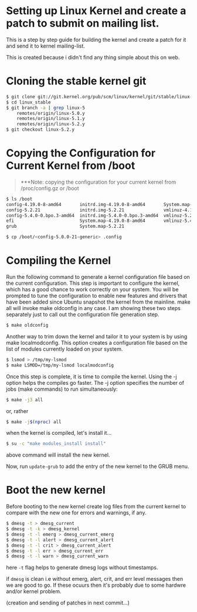 # Setting up Linux Kernel and create a patch to submit on mailing list. 

This is a step by step guide for building the kernel and create a patch for it and send it to kernel mailing-list. 

This is created because i didn't find any thing simple about this on web.


# Cloning the stable kernel git

```sh
$ git clone git://git.kernel.org/pub/scm/linux/kernel/git/stable/linux-stable.git linux_stable
$ cd linux_stable
$ git branch -a | grep linux-5
    remotes/origin/linux-5.0.y
    remotes/origin/linux-5.1.y
    remotes/origin/linux-5.2.y
​$ git checkout linux-5.2.y
```


# Copying the Configuration for Current Kernel from /boot

> ***Note: copying the configuration for your current kernel from /proc/config.gz or /boot

```sh
$ ls /boot
config-4.19.0-8-amd64       initrd.img-4.19.0-8-amd64       System.map-5.4.0-0.bpo.3-amd64
config-5.2.21               initrd.img-5.2.21               vmlinuz-4.19.0-8-amd64
config-5.4.0-0.bpo.3-amd64  initrd.img-5.4.0-0.bpo.3-amd64  vmlinuz-5.2.21
efi                         System.map-4.19.0-8-amd64       vmlinuz-5.4.0-0.bpo.3-amd64
grub                        System.map-5.2.21

$ cp /boot/<config-5.0.0-21-generic> .config

```

# Compiling the Kernel

Run the following command to generate a kernel configuration file based on the current configuration. This step is important to configure the kernel, which has a good chance to work correctly on your system. You will be prompted to tune the configuration to enable new features and drivers that have been added since Ubuntu snapshot the kernel from the mainline. make all will invoke make oldconfig in any case. I am showing these two steps separately just to call out the configuration file generation step.

```sh
$ make oldconfig
```

Another way to trim down the kernel and tailor it to your system is by using make localmodconfig. This option creates a configuration file based on the list of modules currently loaded on your system.

```sh
$ lsmod > /tmp/my-lsmod
$ make LSMOD=/tmp/my-lsmod localmodconfig
```

Once this step is complete, it is time to compile the kernel. Using the -j option helps the compiles go faster. The -j option specifies the number of jobs (make commands) to run simultaneously:

```sh
$ make -j3 all
```
or, rather 
```sh
$ make -j$(nproc) all
```

when the kernel is compiled, let's install it...

```sh
$ su -c "make modules_install install"
```

above command will install the new kernel.

Now, run `update-grub` to add the entry of the new kernel to the GRUB menu.

# Boot the new kernel

Before booting to the new kernel create log files from the current kernel to compare with the new one for errors and warnings, if any.

```sh
$ dmesg -t > dmesg_current
$ dmesg -t -k > dmesg_kernel
$ dmesg -t -l emerg > dmesg_current_emerg
$ dmesg -t -l alert > dmesg_current_alert
$ dmesg -t -l crit > dmesg_current_alert
$ dmesg -t -l err > dmesg_current_err
$ dmesg -t -l warn > dmesg_current_warn

```
here `-t` flag helps to generate dmesg logs without timestamps.

if `dmesg` is clean i.e without emerg, alert, crit, and err level messages then we are good to go. If these ocuurs then it's probably due to some hardwre and/or kernel problem.

(creation and sending of patches in next commit...)


